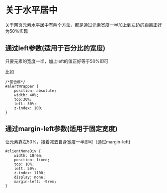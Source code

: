 # 关于水平居中

关于网页元素水平居中有两个方法，都是通过元素宽度一半加上到左边的距离正好为50%实现

## 通过left参数(适用于百分比的宽度)

只要元素的宽度一半，加上left的值正好等于50%即可

比如

```
/*警告框*/
#alertWrapper {
    position: absolute;
    width: 40%;
    top:30%;
    left: 30%;
    z-index: 100;
}
```

## 通过margin-left参数(适用于固定宽度)

让元素靠左50%，接着减去自身宽度一半即可（通过margin-left)

```
#clientNoneDiv {
    width: 18rem;
    position: fixed;
    top: 10%;
    left: 50%;
    z-index: 1100;
    display: none;
    margin-left: -9rem;
}
```